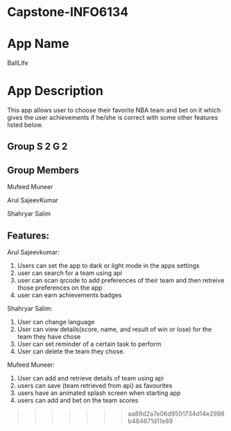 # Capstone-INFO6134

# App Name

BallLife

# App Description

This app allows user to choose their favorite NBA team and bet on it which gives the user achievements if he/she is correct with some other features listed below.

## Group S 2 G 2

## Group Members

Mufeed Muneer

Arul SajeevKumar

Shahryar Salim

## Features:

Arul Sajeevkumar:
1. Users can set the app to dark or light mode in the apps settings
2. user can search for a team using api
3. user can scan qrcode to add preferences of their team and then retreive those preferences on the app
4. user can earn achievements badges

Shahryar Salim: 
1. ⁠User can change language
2. ⁠⁠User can view details(score, name, and result of win or lose) for the team they have chose
3. User can set reminder of a certain task to perform 
4. ⁠⁠User can delete the team they chose.

Mufeed Muneer:  
1. User can add and retrieve details of team using api
2. ⁠users can save (team retrieved from api) as favourites 
3. ⁠users have an animated splash screen when starting app
4. ⁠users can add and bet on the team scores
>>>>>>> aa89d2a7e06d9501734d14e2998b484671d11e89
